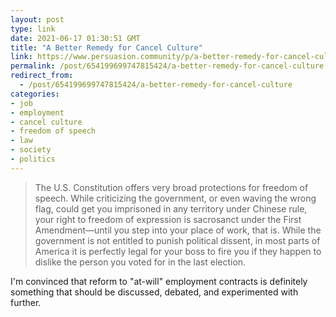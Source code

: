 ```yaml
---
layout: post
type: link
date: 2021-06-17 01:30:51 GMT
title: "A Better Remedy for Cancel Culture"
link: https://www.persuasion.community/p/a-better-remedy-for-cancel-culture
permalink: /post/654199699747815424/a-better-remedy-for-cancel-culture
redirect_from: 
  - /post/654199699747815424/a-better-remedy-for-cancel-culture
categories:
- job
- employment
- cancel culture
- freedom of speech
- law
- society
- politics
---
```

<blockquote>The U.S. Constitution offers very broad protections for freedom of speech. While criticizing the government, or even waving the wrong flag, could get you imprisoned in any territory under Chinese rule, your right to freedom of expression is sacrosanct under the First Amendment—until you step into your place of work, that is. While the government is not entitled to punish political dissent, in most parts of America it is perfectly legal for your boss to fire you if they happen to dislike the person you voted for in the last election.</blockquote>
<p>I'm convinced that reform to "at-will" employment contracts is definitely something that should be discussed, debated, and experimented with further.</p>